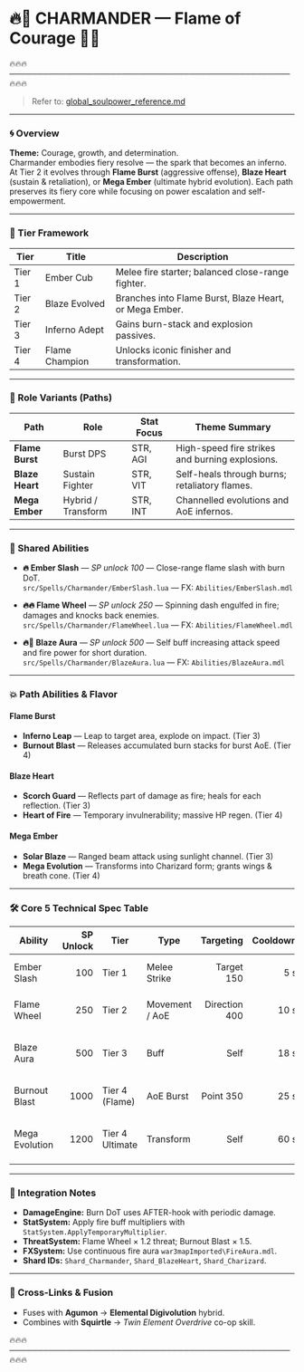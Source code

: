 # 🔥🐉 **CHARMANDER — Flame of Courage** 🐉🔥  
🔥🔥🔥──────────────────────────────────────────────────🔥🔥🔥  

> Refer to: [global_soulpower_reference.md](../../global_soulpower_reference.md)  

---

### 🌀 Overview  
**Theme:** Courage, growth, and determination.  
Charmander embodies fiery resolve — the spark that becomes an inferno. At Tier 2 it evolves through **Flame Burst** (aggressive offense), **Blaze Heart** (sustain & retaliation), or **Mega Ember** (ultimate hybrid evolution). Each path preserves its fiery core while focusing on power escalation and self-empowerment.  

---

### 🔺 Tier Framework  
| Tier | Title | Description |
|------|-------|-------------|
| Tier 1 | Ember Cub | Melee fire starter; balanced close-range fighter. |
| Tier 2 | Blaze Evolved | Branches into Flame Burst, Blaze Heart, or Mega Ember. |
| Tier 3 | Inferno Adept | Gains burn-stack and explosion passives. |
| Tier 4 | Flame Champion | Unlocks iconic finisher and transformation. |

---

### 🧭 Role Variants (Paths)  
| Path | Role | Stat Focus | Theme Summary |
|------|------|------------|---------------|
| **Flame Burst** | Burst DPS | STR, AGI | High-speed fire strikes and burning explosions. |
| **Blaze Heart** | Sustain Fighter | STR, VIT | Self-heals through burns; retaliatory flames. |
| **Mega Ember** | Hybrid / Transform | STR, INT | Channelled evolutions and AoE infernos. |

---

### 🔹 Shared Abilities  
- **🔥 Ember Slash** — *SP unlock 100* — Close-range flame slash with burn DoT.  
  `src/Spells/Charmander/EmberSlash.lua` — FX: `Abilities/EmberSlash.mdl`

- **🔥🔥 Flame Wheel** — *SP unlock 250* — Spinning dash engulfed in fire; damages and knocks back enemies.  
  `src/Spells/Charmander/FlameWheel.lua` — FX: `Abilities/FlameWheel.mdl`

- **🔥💪 Blaze Aura** — *SP unlock 500* — Self buff increasing attack speed and fire power for short duration.  
  `src/Spells/Charmander/BlazeAura.lua` — FX: `Abilities/BlazeAura.mdl`

---

### 💥 Path Abilities & Flavor  

#### Flame Burst  
- **Inferno Leap** — Leap to target area, explode on impact. (Tier 3)  
- **Burnout Blast** — Releases accumulated burn stacks for burst AoE. (Tier 4)  

#### Blaze Heart  
- **Scorch Guard** — Reflects part of damage as fire; heals for each reflection. (Tier 3)  
- **Heart of Fire** — Temporary invulnerability; massive HP regen. (Tier 4)  

#### Mega Ember  
- **Solar Blaze** — Ranged beam attack using sunlight channel. (Tier 3)  
- **Mega Evolution** — Transforms into Charizard form; grants wings & breath cone. (Tier 4)  

---

### 🛠 Core 5 Technical Spec Table  

| Ability | SP Unlock | Tier | Type | Targeting | Cooldown | Scaling | Description | FX | Script File |
|----------|-----------:|------|------|-----------:|----------:|----------:|-------------|----|-------------|
| Ember Slash | 100 | Tier 1 | Melee Strike | Target 150 | 5 s | STR×1.0 + INT×0.4 | Base melee burn combo. | `Abilities/EmberSlash.mdl` | `src/Spells/Charmander/EmberSlash.lua` |
| Flame Wheel | 250 | Tier 2 | Movement / AoE | Direction 400 | 10 s | STR×0.9 per hit | Rolling dash damaging enemies. | `Abilities/FlameWheel.mdl` | `src/Spells/Charmander/FlameWheel.lua` |
| Blaze Aura | 500 | Tier 3 | Buff | Self | 18 s | +15% attack / +10% fire dmg | Short-term empowerment buff. | `Abilities/BlazeAura.mdl` | `src/Spells/Charmander/BlazeAura.lua` |
| Burnout Blast | 1000 | Tier 4 (Flame) | AoE Burst | Point 350 | 25 s | INT×1.6 | Consumes burn stacks for AoE burst. | `Abilities/BurnoutBlast.mdl` | `src/Spells/Charmander/BurnoutBlast.lua` |
| Mega Evolution | 1200 | Tier 4 Ultimate | Transform | Self | 60 s | +25% all stats | Temporarily evolves into Charizard form. | `Abilities/MegaEvolve.mdl` | `src/Spells/Charmander/MegaEvolution.lua` |

---

### 🔗 Integration Notes  
- **DamageEngine:** Burn DoT uses AFTER-hook with periodic damage.  
- **StatSystem:** Apply fire buff multipliers with `StatSystem.ApplyTemporaryMultiplier`.  
- **ThreatSystem:** Flame Wheel × 1.2 threat; Burnout Blast × 1.5.  
- **FXSystem:** Use continuous fire aura `war3mapImported\FireAura.mdl`.  
- **Shard IDs:** `Shard_Charmander`, `Shard_BlazeHeart`, `Shard_Charizard`.  

---

### 🔁 Cross-Links & Fusion  
- Fuses with **Agumon** → **Elemental Digivolution** hybrid.  
- Combines with **Squirtle** → *Twin Element Overdrive* co-op skill.  

🔥🔥🔥──────────────────────────────────────────────────🔥🔥🔥  
